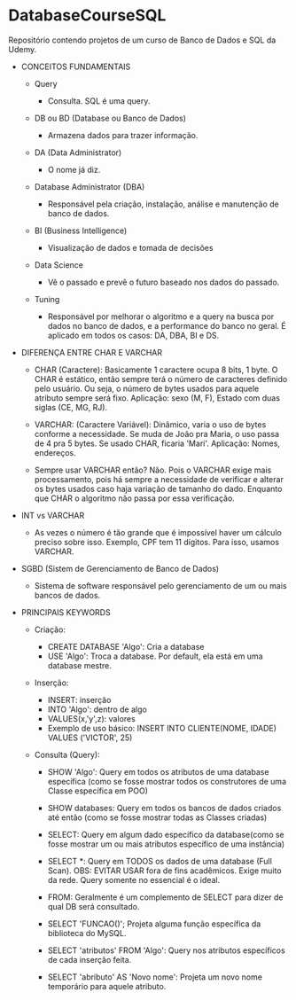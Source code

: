 # DatabaseCourseSQL
Repositório contendo projetos de um curso de Banco de Dados e SQL da Udemy.

- CONCEITOS FUNDAMENTAIS

    - Query
        - Consulta. SQL é uma query.

    - DB ou BD (Database ou Banco de Dados)
        - Armazena dados para trazer informação.

    - DA (Data Administrator)
        - O nome já diz.

    - Database Administrator (DBA)
        - Responsável pela criação, instalação, análise e manutenção de banco de dados.

    - BI (Business Intelligence)
        - Visualização de dados e tomada de decisões

    - Data Science
        - Vẽ o passado e prevê o futuro baseado nos dados do passado.

    - Tuning
        - Responsável por melhorar o algoritmo e a query na busca por dados no banco de dados, e a performance do banco no geral. É aplicado em todos os casos: DA, DBA, BI e DS.

- DIFERENÇA ENTRE CHAR E VARCHAR

    - CHAR (Caractere): Basicamente 1 caractere ocupa 8 bits, 1 byte. O CHAR é estático, então sempre terá o número de caracteres definido pelo usuário. Ou seja, o número de bytes usados para aquele atributo sempre será fixo. Aplicação: sexo (M, F), Estado com duas siglas (CE, MG, RJ).

    - VARCHAR: (Caractere Variável): Dinâmico, varia o uso de bytes conforme a necessidade. Se muda de João pra Maria, o uso passa de 4 pra 5 bytes. Se usado CHAR, ficaria 'Mari'. Aplicação: Nomes, endereços.

    - Sempre usar VARCHAR então? Não. Pois o VARCHAR exige mais processamento, pois há sempre a necessidade de verificar e alterar os bytes usados caso haja variação de tamanho do dado. Enquanto que CHAR o algoritmo não passa por essa verificação.

- INT vs VARCHAR
    - As vezes o número é tão grande que é impossível haver um cálculo preciso sobre isso. Exemplo, CPF tem 11 dígitos. Para isso, usamos VARCHAR.

- SGBD (Sistem de Gerenciamento de Banco de Dados)
    - Sistema de software responsável pelo gerenciamento de um ou mais bancos de dados.

- PRINCIPAIS KEYWORDS

    - Criação:

        - CREATE DATABASE 'Algo': Cria a database
        - USE 'Algo': Troca a database. Por default, ela está em uma database mestre.

    - Inserção:

        - INSERT: inserção
        - INTO 'Algo': dentro de algo
        - VALUES(x,'y',z): valores
        - Exemplo de uso básico: INSERT INTO CLIENTE(NOME, IDADE) VALUES ('VICTOR', 25)

    - Consulta (Query):

        - SHOW 'Algo': Query em todos os atributos de uma database específica (como se fosse mostrar todos os construtores de uma Classe específica em POO)
        - SHOW databases: Query em todos os bancos de dados criados até então (como se fosse mostrar todas as Classes criadas)

        - SELECT: Query em algum dado específico da database(como se fosse mostrar um ou mais atributos específico de uma instância)
        - SELECT *: Query em TODOS os dados de uma database (Full Scan). OBS: EVITAR USAR fora de fins acadêmicos. Exige muito da rede. Query somente no essencial é o ideal. 
        - FROM: Geralmente é um complemento de SELECT para dizer de qual DB será consultado.
        - SELECT 'FUNCAO()'; Projeta alguma função específica da biblioteca do MySQL.
        - SELECT 'atributos' FROM 'Algo': Query nos atributos específicos de cada inserção feita.
        - SELECT 'abributo' AS 'Novo nome': Projeta um novo nome temporário para aquele atributo.